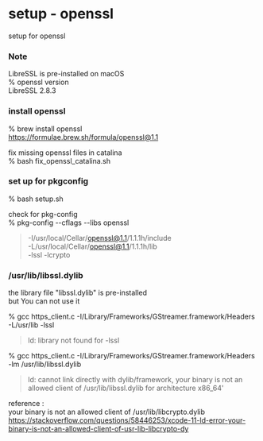 setup - openssl
===============

setup for openssl <br/>


### Note
LibreSSL is pre-installed on macOS <br/>
% openssl version <br/>
LibreSSL 2.8.3 <br/>


###  install openssl 
% brew install openssl <br/>
https://formulae.brew.sh/formula/openssl@1.1 <br/>

fix missing openssl files in catalina <br/>
% bash fix_openssl_catalina.sh <br/>


###  set up for pkgconfig
% bash setup.sh

check for pkg-config <br/>
% pkg-config --cflags --libs openssl <br/>
> -I/usr/local/Cellar/openssl@1.1/1.1.1h/include <br/>
> -L/usr/local/Cellar/openssl@1.1/1.1.1h/lib <br/>
> -lssl -lcrypto <br/>


### /usr/lib/libssl.dylib
the library file "libssl.dylib" is pre-installed <br/>
but You can not use it <br/>

% gcc https_client.c  -I/Library/Frameworks/GStreamer.framework/Headers  -L/usr/lib -lssl <br/>
> ld: library not found for -lssl <br/>

% gcc https_client.c  -I/Library/Frameworks/GStreamer.framework/Headers   -lm /usr/lib/libssl.dylib <br/>
> ld: cannot link directly with dylib/framework, your binary is not an allowed client of /usr/lib/libssl.dylib for architecture x86_64' <br/>

reference :  <br/>
your binary is not an allowed client of /usr/lib/libcrypto.dylib <br/>
https://stackoverflow.com/questions/58446253/xcode-11-ld-error-your-binary-is-not-an-allowed-client-of-usr-lib-libcrypto-dy <br/>

